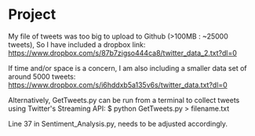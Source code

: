# Project

My file of tweets was too big to upload to Github (>100MB : ~25000 tweets), So I have included a dropbox link:
https://www.dropbox.com/s/87b7zigso444ca8/twitter_data_2.txt?dl=0

If time and/or space is a concern, I am also including a smaller data set of around 5000 tweets:
https://www.dropbox.com/s/i6hddxb5a135v6s/twitter_data.txt?dl=0

Alternatively, GetTweets.py can be run from a terminal to collect tweets using Twitter's Streaming API:
$ python GetTweets.py > filename.txt

Line 37 in Sentiment_Analysis.py, needs to be adjusted accordingly. 
